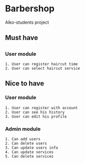 # Barbershop
Alko-students project

## Must have

##
### User module
    1. User can register haircut time
    2. User can select haircut service


## Nice to have

### User module
    1. User can register with account
    2. User can see his history
    3. User can edit his profile
    
### Admin module
    1. Can add users
    2. Can delete users
    3. Can update users info
    4. Can update services
    5. Can delete services
    
